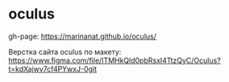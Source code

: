 # oculus

gh-page:  https://marinanat.github.io/oculus/

Верстка сайта oculus по макету: https://www.figma.com/file/ITMHkQld0pbRsxI4TtzQyC/Oculus?t=kdXajwv7cf4PYwxJ-0git
